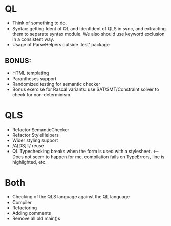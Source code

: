 # QL
* Think of something to do.
* Syntax: getting Ident of QL and IdentIdent of QLS in sync, and extracting them
to separate syntax module. We also should use keyword exclusion in a 
consistent way. 
* Usage of ParseHelpers outside 'test' package

## BONUS:
* HTML templating
* Parantheses support
* Randomized testing for semantic checker
* Bonus exercise for Rascal variants: use SAT/SMT/Constraint solver to check for non-determinism.

# QLS
* Refactor SemanticChecker
* Refactor StyleHelpers
* Wider styling support
* /A[DS]T/ reuse
* QL Typechecking breaks when the form is used with a stylesheet. <-- Does not seem to happen for me, compilation fails on TypeErrors, line is highlighted, etc.

# Both
* Checking of the QLS language against the QL language
* Compiler
* Refactoring
* Adding comments
* Remove all old main()s